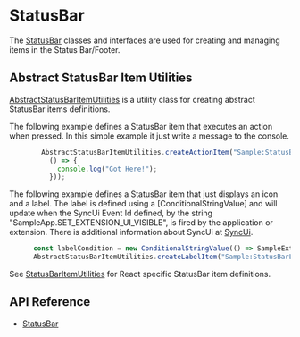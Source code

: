 # StatusBar

The [StatusBar]($ui-abstract:StatusBar) classes and interfaces are used for creating and managing items in the Status Bar/Footer.

## Abstract StatusBar Item Utilities

[AbstractStatusBarItemUtilities]($ui-abstract) is a utility class for creating abstract StatusBar items definitions.

The following example defines a StatusBar item that executes an action when pressed. In this simple example it just write a message to the console.

```ts
        AbstractStatusBarItemUtilities.createActionItem("Sample:StatusBarItem1", StatusBarSection.Center, 100, "icon-developer", "Test tool-tip",
          () => {
            console.log("Got Here!");
          }));
```

The following example defines a StatusBar item that just displays an icon and a label. The label is defined using a [ConditionalStringValue] and will update when the SyncUi Event Id defined, by the string "SampleApp.SET_EXTENSION_UI_VISIBLE", is fired by the application or extension. There is additional information about SyncUi at [SyncUi]($ui-framework:SyncUi).

```ts
      const labelCondition = new ConditionalStringValue(() => SampleExtensionStateManager.isExtensionUiVisible ? "Active" : "Inactive", ["SampleApp.SET_EXTENSION_UI_VISIBLE"]);
      AbstractStatusBarItemUtilities.createLabelItem("Sample:StatusBarLabel1", StatusBarSection.Center, 200, "icon-hand-2", labelCondition, undefined);
  ```

See [StatusBarItemUtilities]($ui-framework) for React specific StatusBar item definitions.

## API Reference

* [StatusBar]($ui-abstract:StatusBar)
